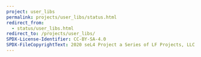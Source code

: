 ```yaml
---
project: user_libs
permalink: projects/user_libs/status.html
redirect_from:
  - status/user_libs.html
redirect_to: /projects/user_libs/
SPDX-License-Identifier: CC-BY-SA-4.0
SPDX-FileCopyrightText: 2020 seL4 Project a Series of LF Projects, LLC.
---
```

